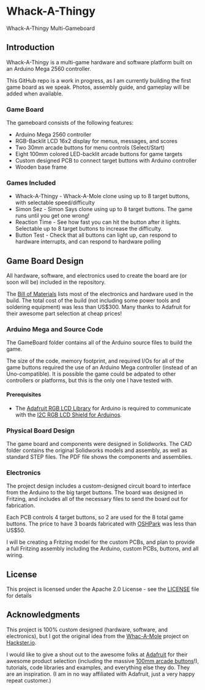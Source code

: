 # Whack-A-Thingy
Whack-A-Thingy Multi-Gameboard

## Introduction
Whack-A-Thingy is a multi-game hardware and software platform built on an Arduino Mega 2560 controller.

This GitHub repo is a work in progress, as I am currently building the first game board as we speak. Photos, assembly guide, and gameplay will be added when available.

### Game Board
The gameboard consists of the following features:
* Arduino Mega 2560 controller
* RGB-Backlit LCD 16x2 display for menus, messages, and scores
* Two 30mm arcade buttons for menu controls (Select/Start)
* Eight 100mm colored LED-backlit arcade buttons for game targets
* Custom designed PCB to connect target buttons with Arduino controller
* Wooden base frame

### Games Included
* Whack-A-Thingy - Whack-A-Mole clone using up to 8 target buttons, with selectable speed/difficulty
* Simon Sez - Simon Says clone using up to 8 target buttons. The game runs until you get one wrong!
* Reaction Time - See how fast you can hit the button after it lights. Selectable up to 8 target buttons to increase the difficulty.
* Button Test - Check that all buttons can light up, can respond to hardware interrupts, and can respond to hardware polling

## Game Board Design
All hardware, software, and electronics used to create the board are (or soon will be) included in the repository.

The [Bill of Materials](https://github.com/cdudzek/Whack-A-Thingy/blob/master/Documents/Bill%20of%20Materials%20with%20Costs.xlsx) lists most of the electronics and hardware used in the build. The total cost of the build (not including some power tools and soldering equipment) was less than US$300. Many thanks to Adafruit for their awesome part selection at cheap prices!

### Arduino Mega and Source Code
The GameBoard folder contains all of the Arduino source files to build the game. 

The size of the code, memory footprint, and required I/Os for all of the game buttons required the use of an Arduino Mega controller (instead of an Uno-compatible). It is possible the game could be adpated to other controllers or platforms, but this is the only one I have tested with. 

#### Prerequisites
* The [Adafruit RGB LCD Library](https://github.com/adafruit/Adafruit-RGB-LCD-Shield-Library) for Arduino is required to communicate with the [I2C RGB LCD Shield for Arduinos](https://www.adafruit.com/product/716).

### Physical Board Design
The game board and components were designed in Solidworks. The CAD folder contains the original Solidworks models and assembly, as well as standard STEP files. The PDF file shows the components and assemblies.

### Electronics
The project design includes a custom-designed circuit board to interface from the Arduino to the big target buttons. The board was designed in Fritzing, and includes all of the necessary files to send the board out for fabrication. 

Each PCB controls 4 target buttons, so 2 are used for the 8 total game buttons. The price to have 3 boards fabricated with [OSHPark](https://oshpark.com/) was less than US$50.

I will be creating a Fritzing model for the custom PCBs, and plan to provide a full Fritzing assembly including the Arduino, custom PCBs, buttons, and all wiring. 

## License

This project is licensed under the Apache 2.0 License - see the [LICENSE](LICENSE) file for details

## Acknowledgments
This project is 100% custom designed (hardware, software, and electronics), but I got the original idea from the [Whac-A-Mole](https://www.hackster.io/WT040/whac-a-mole-button-edition-a2d391) project on [Hackster.io](https://hackster.io).

I would like to give a shout out to the awesome folks at [Adafruit](https://www.adafruit.com/) for their awesome product selection (including the massive [100mm arcade buttons](https://www.adafruit.com/product/1185)!), tutorials, code libraries and examples, and everything else they do. They are an inspiration. (I am in no way affiliated with Adafruit, just a very happy repeat customer.)
